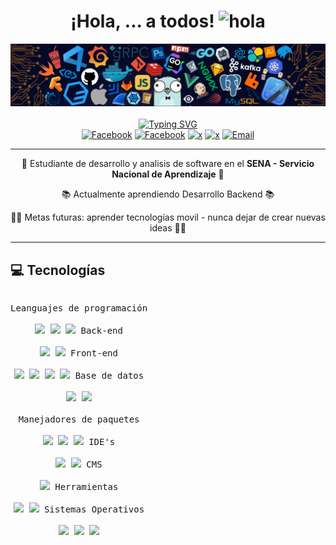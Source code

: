 <h1 align="center"> ¡Hola, ... a todos! <img src="https://user-images.githubusercontent.com/1303154/88677602-1635ba80-d120-11ea-84d8-d263ba5fc3c0.gif" width="28px" alt="hola"></h1>
<div align=center><img src="https://raw.githubusercontent.com/KevinPatel04/KevinPatel04/master/header.png"></div>
<br>
<div align=center><a href="https://git.io/typing-svg"><img src="https://readme-typing-svg.herokuapp.com?font=Fira+Code&size=24&duration=3000&pause=50&center=true&random=true&width=435&lines=Soy+Volmar+Rinc%C3%B3n;Desarrollador+de+software" alt="Typing SVG" /></a></div>  
<div align=center>
  <a href="https://www.facebook.com/volmarjose/"><img src="https://img.shields.io/badge/facebook-%230866FF?style=for-the-badge&logo=facebook" alt="Facebook" /></a>
  <a href="https://www.instagram.com/volmarjose/"><img src="https://img.shields.io/badge/instagram-%23E4405F?style=for-the-badge&logo=instagram&logoColor=%23FFF" alt="Facebook" /></a>
  <a href="https://www.x.com/"><img src="https://img.shields.io/badge/twitter-%23000?style=for-the-badge&logo=x&logoColor=%23FFF" alt="x" /></a>
    <a href="https://www.linkedin.com/"><img src="https://img.shields.io/badge/linkedin-%230A66C2?style=for-the-badge&logo=linkedin&logoColor=%23FFF" alt="x" /></a>
  <a href="mailto:volmarjose@gmail.com?subject=Hi%20William%20,%20nice%20to%20meet%20you!"><img alt="Email" src="https://img.shields.io/badge/gmail-%23EA4335?style=for-the-badge&logo=gmail&logoColor=%23FFF" /></a>
</div>
<hr>
<p align=center>🏢 Estudiante de desarrollo y analisis de software en el <strong>SENA - Servicio Nacional de Aprendizaje</strong> 🏢 </p> 
<p align=center>📚 Actualmente aprendiendo Desarrollo Backend 📚 </p> 
<p align=center>💪🏼 Metas futuras: aprender tecnologías movil - nunca dejar de crear nuevas ideas 💪🏼 </p> 
<hr>
<h2>💻 Tecnologías</h2>
<div>
  <p style="display: inline-block;" align="center">
    <kbd>
      <kbd>Leanguajes de programación</kbd>
      <br>
      <br> 
      <img width="30px" src="https://cdn.jsdelivr.net/gh/devicons/devicon/icons/java/java-original.svg" /> 
      <img width="30px" src="https://cdn.jsdelivr.net/gh/devicons/devicon/icons/python/python-original.svg" />
      <img width="30px" src="https://cdn.jsdelivr.net/gh/devicons/devicon/icons/javascript/javascript-original.svg" /> 
    </kbd>
    <kbd>
      <kbd>Back-end</kbd>
      <br>
      <br>
      <img width="30px" src="https://cdn.jsdelivr.net/gh/devicons/devicon/icons/spring/spring-original.svg" />
      <img width="30px" src="https://cdn.jsdelivr.net/gh/devicons/devicon/icons/flask/flask-original.svg" />
    </kbd>
    <kbd>
      <kbd>Front-end</kbd>
      <br>
      <br>
      <img width="30px" src="https://cdn.jsdelivr.net/gh/devicons/devicon/icons/html5/html5-original.svg" /> 
      <img width="30px" src="https://cdn.jsdelivr.net/gh/devicons/devicon/icons/css3/css3-original.svg" />
      <img width="30px" src="https://cdn.jsdelivr.net/gh/devicons/devicon/icons/bootstrap/bootstrap-original.svg" />
      <img width="30px" src="https://cdn.jsdelivr.net/gh/devicons/devicon/icons/tailwindcss/tailwindcss-original.svg" />
    </kbd>
    <kbd>
      <kbd>Base de datos</kbd>
      <br>
      <br>
      <img width="30px" src="https://cdn.jsdelivr.net/gh/devicons/devicon/icons/mysql/mysql-original.svg" />
      <img width="30px" src="https://cdn.jsdelivr.net/gh/devicons/devicon/icons/postgresql/postgresql-original.svg" />
    </kbd>
    </br>
    </br>
    <kbd>
      <kbd>Manejadores de paquetes</kbd>
      <br>
      <br>
      <img width="30px" src="https://cdn.jsdelivr.net/gh/devicons/devicon@latest/icons/npm/npm-original-wordmark.svg" />
      <img width="30px" src="https://cdn.jsdelivr.net/gh/devicons/devicon@latest/icons/maven/maven-original.svg" />
      <img width="30px" src="https://cdn.jsdelivr.net/gh/devicons/devicon@latest/icons/gradle/gradle-original.svg" />
  </kbd>
    <kbd>
      <kbd>IDE's</kbd>
      <br>
      <br>
      <img width="30px" src="https://cdn.jsdelivr.net/gh/devicons/devicon/icons/vscode/vscode-original.svg" />
      <img width="30px" src="https://cdn.jsdelivr.net/gh/devicons/devicon/icons/intellij/intellij-original.svg" />
  </kbd>
   <kbd>
      <kbd>CMS</kbd>
      <br>
      <br>
      <img width="30px" src="https://cdn.jsdelivr.net/gh/devicons/devicon/icons/wordpress/wordpress-plain.svg" />
  </kbd>
    <kbd>
      <kbd>Herramientas</kbd>
      <br>
      <br>
      <img width="30px" src="https://cdn.jsdelivr.net/gh/devicons/devicon/icons/git/git-original.svg" />
      <img width="30px" src="https://cdn.jsdelivr.net/gh/devicons/devicon/icons/swagger/swagger-original.svg" />
  </kbd>
      <kbd>
      <kbd>Sistemas Operativos</kbd>
      <br>
      <br>
      <img width="30px" src="https://cdn.jsdelivr.net/gh/devicons/devicon@latest/icons/linux/linux-original.svg" />
      <img width="30px" src="https://cdn.jsdelivr.net/gh/devicons/devicon@latest/icons/windows11/windows11-original.svg" />
      <img width="30px" src="https://cdn.jsdelivr.net/gh/devicons/devicon@latest/icons/ubuntu/ubuntu-original.svg" />
  </kbd>
  </p>
</div>
</details>
